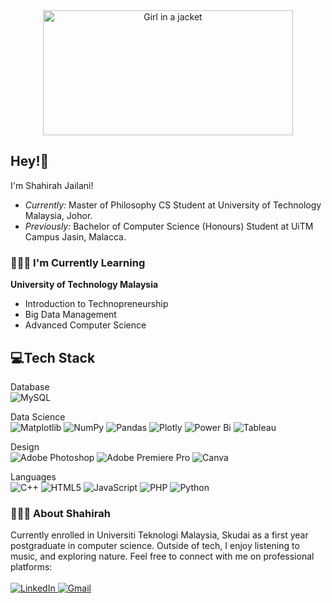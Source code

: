 <center>
  <img src="https://i.pinimg.com/originals/19/b2/8c/19b28c8372aaec65623f7ee7332e74be.gif" class="centerImage" alt="Girl in a jacket" width="400px" height="200px">
</center>

## Hey!👋

I'm Shahirah Jailani!
  - <i> Currently:</i> Master of Philosophy CS Student at University of Technology Malaysia, Johor.
  - <i> Previously:</i> Bachelor of Computer Science (Honours) Student at UiTM Campus Jasin, Malacca.

### 👩🏽‍💻 I'm Currently Learning
 __University of Technology Malaysia__
  - Introduction to Technopreneurship
  - Big Data Management
  - Advanced Computer Science
    
## 💻Tech Stack
Database<br>
![MySQL](https://img.shields.io/badge/mysql-%2300f.svg?style=for-the-badge&logo=mysql&logoColor=white)

Data Science <br>
![Matplotlib](https://img.shields.io/badge/Matplotlib-%23ffffff.svg?style=for-the-badge&logo=Matplotlib&logoColor=black)
![NumPy](https://img.shields.io/badge/numpy-%23013243.svg?style=for-the-badge&logo=numpy&logoColor=white)
![Pandas](https://img.shields.io/badge/pandas-%23150458.svg?style=for-the-badge&logo=pandas&logoColor=white)
![Plotly](https://img.shields.io/badge/Plotly-%233F4F75.svg?style=for-the-badge&logo=plotly&logoColor=white)
![Power Bi](https://img.shields.io/badge/power_bi-F2C811?style=for-the-badge&logo=powerbi&logoColor=black)
![Tableau](https://img.shields.io/badge/Tableau-E97627?style=for-the-badge&logo=Tableau&logoColor=white)

Design<br>
![Adobe Photoshop](https://img.shields.io/badge/adobe%20photoshop-%2331A8FF.svg?style=for-the-badge&logo=adobe%20photoshop&logoColor=white)
![Adobe Premiere Pro](https://img.shields.io/badge/Adobe%20Premiere%20Pro-9999FF.svg?style=for-the-badge&logo=Adobe%20Premiere%20Pro&logoColor=white)
![Canva](https://img.shields.io/badge/Canva-%2300C4CC.svg?style=for-the-badge&logo=Canva&logoColor=white)

Languages<br>
![C++](https://img.shields.io/badge/c++-%2300599C.svg?style=for-the-badge&logo=c%2B%2B&logoColor=white)
![HTML5](https://img.shields.io/badge/html5-%23E34F26.svg?style=for-the-badge&logo=html5&logoColor=white)
![JavaScript](https://img.shields.io/badge/javascript-%23323330.svg?style=for-the-badge&logo=javascript&logoColor=%23F7DF1E)
![PHP](https://img.shields.io/badge/php-%23777BB4.svg?style=for-the-badge&logo=php&logoColor=white)
![Python](https://img.shields.io/badge/python-3670A0?style=for-the-badge&logo=python&logoColor=ffdd54)

### 🙋🏽‍♀️ About Shahirah 
Currently enrolled in Universiti Teknologi Malaysia, Skudai as a first year postgraduate in computer science. Outside of tech, I enjoy listening to music, and exploring nature. Feel free to connect with me on professional platforms:<br><br>
 <a href="https://www.linkedin.com/in/nur-shahirah-binti-jailani-109548249/"> ![LinkedIn](https://img.shields.io/badge/linkedin-%230077B5.svg?style=for-the-badge&logo=linkedin&logoColor=white) 
<a href="nshahirah657@gmail.com"> ![Gmail](https://img.shields.io/badge/Gmail-D14836?style=for-the-badge&logo=gmail&logoColor=white)

<!--
**Shahirah00/Shahirah00** is a ✨ _special_ ✨ repository because its `README.md` (this file) appears on your GitHub profile.

Here are some ideas to get you started:

- 🔭 I’m currently working on ...
- 🌱 I’m currently learning ...
- 👯 I’m looking to collaborate on ...
- 🤔 I’m looking for help with ...
- 💬 Ask me about ...
- 📫 How to reach me: ...
- 😄 Pronouns: ...
- ⚡ Fun fact: ...
-->
